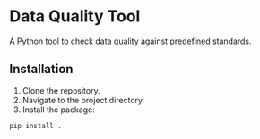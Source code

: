# Data Quality Tool

A Python tool to check data quality against predefined standards.

## Installation

1. Clone the repository.
2. Navigate to the project directory.
3. Install the package:

```sh
pip install .

